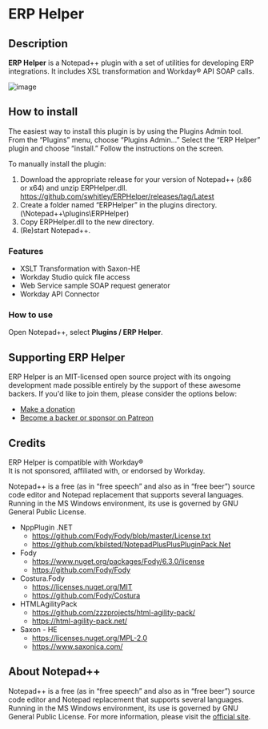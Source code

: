 # ERP Helper

## Description

**ERP Helper** is a Notepad++ plugin with a set of utilities for developing ERP integrations. It includes XSL transformation and Workday® API SOAP calls.

![image](https://user-images.githubusercontent.com/413552/105565823-a161c880-5cdd-11eb-888a-fc497f44b1bc.png)


## How to install

The easiest way to install this plugin is by using the Plugins Admin tool. From the “Plugins” menu, choose “Plugins Admin...” Select the “ERP Helper” plugin and choose “install.” Follow the instructions on the screen.

To manually install the plugin:

1. Download the appropriate release for your version of Notepad++ (x86 or x64) and unzip ERPHelper.dll.\
https://github.com/swhitley/ERPHelper/releases/tag/Latest
1. Create a folder named “ERPHelper” in the plugins directory. (\Notepad++\plugins\ERPHelper)
1. Copy ERPHelper.dll to the new directory. 
1. (Re)start Notepad++.


### Features

- XSLT Transformation with Saxon-HE
- Workday Studio quick file access
- Web Service sample SOAP request generator
- Workday API Connector

### How to use
Open Notepad++, select **Plugins / ERP Helper**.

## Supporting ERP Helper
ERP Helper is an MIT-licensed open source project with its ongoing development made possible entirely by the support of these awesome backers. If you'd like to join them, please consider the options below:

- [Make a donation](https://www.paypal.com/donate?hosted_button_id=3MH4XMQVUB6EW)
- [Become a backer or sponsor on Patreon](https://www.patreon.com/whitleymedia)


## Credits

ERP Helper is compatible with Workday®
\
It is not sponsored, affiliated with, or endorsed by Workday.

Notepad++ is a free (as in “free speech” and also as in “free beer”) source code editor and Notepad replacement that supports several languages. Running in the MS Windows environment, its use is governed by GNU General Public License.

- NppPlugin .NET 
  - https://github.com/Fody/Fody/blob/master/License.txt
  - https://github.com/kbilsted/NotepadPlusPlusPluginPack.Net
- Fody
  - https://www.nuget.org/packages/Fody/6.3.0/license
  - https://github.com/Fody/Fody
- Costura.Fody
  - https://licenses.nuget.org/MIT
  - https://github.com/Fody/Costura
- HTMLAgilityPack
  - https://github.com/zzzprojects/html-agility-pack/
  - https://html-agility-pack.net/
- Saxon - HE
  - https://licenses.nuget.org/MPL-2.0
  - https://www.saxonica.com/


## About Notepad++

Notepad++ is a free (as in “free speech” and also as in “free beer”) source code editor and Notepad replacement that supports several languages. Running in the MS Windows environment, its use is governed by GNU General Public License.
For more information, please visit the [official site](https://notepad-plus-plus.org/).


